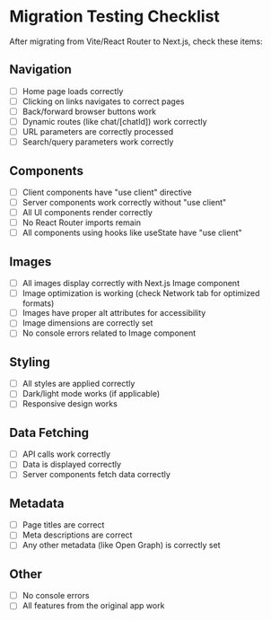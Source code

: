 # Migration Testing Checklist

After migrating from Vite/React Router to Next.js, check these items:

## Navigation

- [ ] Home page loads correctly
- [ ] Clicking on links navigates to correct pages
- [ ] Back/forward browser buttons work
- [ ] Dynamic routes (like chat/[chatId]) work correctly
- [ ] URL parameters are correctly processed
- [ ] Search/query parameters work correctly

## Components

- [ ] Client components have "use client" directive
- [ ] Server components work correctly without "use client"
- [ ] All UI components render correctly
- [ ] No React Router imports remain
- [ ] All components using hooks like useState have "use client"

## Images

- [ ] All images display correctly with Next.js Image component
- [ ] Image optimization is working (check Network tab for optimized formats)
- [ ] Images have proper alt attributes for accessibility
- [ ] Image dimensions are correctly set
- [ ] No console errors related to Image component

## Styling

- [ ] All styles are applied correctly
- [ ] Dark/light mode works (if applicable)
- [ ] Responsive design works

## Data Fetching

- [ ] API calls work correctly
- [ ] Data is displayed correctly
- [ ] Server components fetch data correctly

## Metadata

- [ ] Page titles are correct
- [ ] Meta descriptions are correct
- [ ] Any other metadata (like Open Graph) is correctly set

## Other

- [ ] No console errors
- [ ] All features from the original app work
